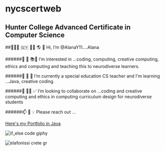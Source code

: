 
# nycscertweb  

## Hunter College Advanced Certificate in Computer Science

##👋🏽🤓 🇬🇾 💃🏽 🌎 💝 Hi, I’m @AlanaY11....Alana

######👀 🐝 📚🧠 I’m interested in ...coding, computing, creative computing, ethics and computing and teaching this to neurodiverse learners.

######🌱 🌼 🌺 I’m currently a special education CS teacher and I'm learning ...Java, creative coding.

######💞️ 👊🏽 ✅ I’m looking to collaborate on ...coding and creative computing and ethics in computing curriculum design for neurodiverse students

######📫 🤩 💡 Please reach out ...

[Here's my Portfolio in Java](https://github.com/AlanaY11/nycscertweb/blob/main/myCSPortfolio)

![if_else code giphy](https://user-images.githubusercontent.com/17364335/180859201-8d667fd4-75ee-475f-a186-63c51446297d.gif)


![elafonissi crete gr](https://user-images.githubusercontent.com/17364335/180577561-19e19c06-555f-451d-a1af-fa64e8fd6951.jpeg)
